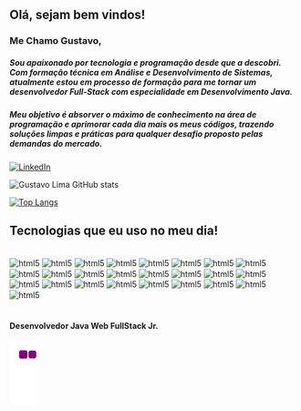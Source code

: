 ## Olá, sejam bem vindos!

### Me Chamo Gustavo,
##### Sou apaixonado por tecnologia e programação desde que a descobri. Com formação técnica em Análise e Desenvolvimento de Sistemas, atualmente estou em processo de formação para me tornar um desenvolvedor Full-Stack com especialidade em Desenvolvimento Java. <br/>
##### Meu objetivo é absorver o máximo de conhecimento na área de programação e aprimorar cada dia mais os meus códigos, trazendo soluções limpas e práticas para qualquer desafio  proposto pelas demandas do mercado.

[![LinkedIn](https://img.shields.io/badge/LinkedIn-0077B5?style=for-the-badge&logo=linkedin&logoColor=white)](https://www.linkedin.com/in/gustavo-lima-rocha-de-sousa-181616220/)

![Gustavo Lima GitHub stats](https://github-readme-stats.vercel.app/api?username=Gustavo-lima-rocha-de-sousa&show_icons=true&theme=dracula)

[![Top Langs](https://github-readme-stats.vercel.app/api/top-langs/?username=Gustavo-lima-rocha-de-sousa&layout=compact)](https://github.com/anuraghazra/github-readme-stats)


## Tecnologias que eu uso no meu dia! 

<div style="display: inline_block"><br/>
   <img  align="center" alt="html5" src="https://img.shields.io/badge/Eclipse-FE7A16.svg?style=for-the-badge&logo=Eclipse&logoColor=white"/>
  <img  align="center" alt="html5" src="https://img.shields.io/badge/Java-ED8B00?style=for-the-badge&logo=java&logoColor=white"/>
  <img  align="center" alt="html5" src="https://img.shields.io/badge/Angular-DD0031?style=for-the-badge&logo=angular&logoColor=white"/>
  <img  align="center" alt="html5" src="https://img.shields.io/badge/JWT-black?style=for-the-badge&logo=JSON%20web%20tokens"/>
  <img  align="center" alt="html5" src="https://img.shields.io/badge/Thymeleaf-%23005C0F.svg?style=for-the-badge&logo=Thymeleaf&logoColor=white"/>
  <img  align="center" alt="html5" src="https://img.shields.io/badge/Spring-6DB33F?style=for-the-badge&logo=spring&logoColor=white"/>
  <img  align="center" alt="html5" src="https://img.shields.io/badge/html5-%23E34F26.svg?style=for-the-badge&logo=html5&logoColor=white"/>
 <img  align="center" alt="html5" src="https://img.shields.io/badge/JavaScript-F7DF1E?style=for-the-badge&logo=javascript&logoColor=black"/>
 <img  align="center" alt="html5" src="https://img.shields.io/badge/css3-%231572B6.svg?style=for-the-badge&logo=css3&logoColor=white"/> 
 <img  align="center" alt="html5" src="https://img.shields.io/badge/Bootstrap-563D7C?style=for-the-badge&logo=bootstrap&logoColor=white"/>
 <img  align="center" alt="html5" src="https://img.shields.io/badge/jQuery-0769AD?style=for-the-badge&logo=jquery&logoColor=white"/>
 <img  align="center" alt="html5" src="https://img.shields.io/badge/PostgreSQL-316192?style=for-the-badge&logo=postgresql&logoColor=white"/>
 <img  align="center" alt="html5" src="https://www.jdevtreinamento.com.br/formacao-java-web-profissional/icones/sql.png"/>
 <img  align="center" alt="html5" src="https://www.jdevtreinamento.com.br/formacao-java-web-profissional/images/primefaces.png"/>
 <img  align="center" alt="html5" src="https://www.jdevtreinamento.com.br/formacao-java-web-profissional/images/bootfaces.png"/>
 <img  align="center" alt="html5" src="https://www.jdevtreinamento.com.br/formacao-java-web-profissional/images/hibernate.png"/> 
 <img  align="center" alt="html5" src="https://www.jdevtreinamento.com.br/formacao-java-web-profissional/icones/java-server-faces.png"/>  
 <img  align="center" alt="html5" src="https://www.jdevtreinamento.com.br/formacao-java-web-profissional/icones/jwt.png"/>   
 <img  align="center" alt="html5" src="https://www.jdevtreinamento.com.br/formacao-java-web-profissional/icones/arquitetura-javaee.png"/>  
 <img  align="center" alt="html5" src="https://www.jdevtreinamento.com.br/formacao-java-web-profissional/icones/servidores.png"/>  
 <img  align="center" alt="html5" src="https://www.jdevtreinamento.com.br/formacao-java-web-profissional/icones/ireport.png"/>
 <img  align="center" alt="html5" src="https://www.jdevtreinamento.com.br/formacao-java-web-profissional/icones/springdatajpa.png"/>
 <img  align="center" alt="html5" src="https://www.jdevtreinamento.com.br/formacao-java-web-profissional/icones/restapi.png"/>
 <img  align="center" alt="html5" src="https://www.jdevtreinamento.com.br/formacao-java-web-profissional/icones/restapi.png"/>
 <img  align="center" alt="html5" src="https://www.jdevtreinamento.com.br/formacao-java-web-profissional/icones/springsecurity.png"/>
   
  
</div><br/>  

#### Desenvolvedor Java Web FullStack Jr.



![snake gif](https://github.com/Gustavo-lima-rocha-de-sousa/Gustavo-lima-rocha-de-sousa/blob/output/github-contribution-grid-snake.gif)

